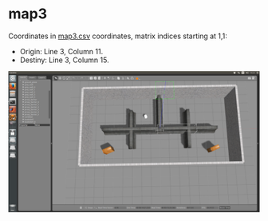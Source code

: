 # map3

Coordinates in [map3.csv](map3.csv) coordinates, matrix indices starting at 1,1:
- Origin: Line 3, Column 11.
- Destiny: Line 3, Column 15.

![map3.png](map3.png)
